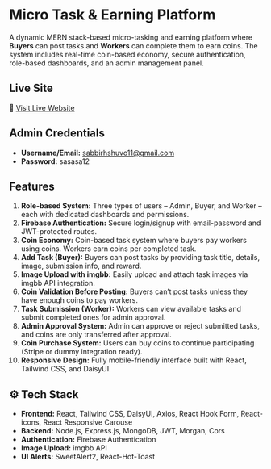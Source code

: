 # Micro Task & Earning Platform

A dynamic MERN stack-based micro-tasking and earning platform where **Buyers** can post tasks and **Workers** can complete them to earn coins. The system includes real-time coin-based economy, secure authentication, role-based dashboards, and an admin management panel.

##  Live Site

🔗 [Visit Live Website](https://micro-task-earning-56ea3.web.app/login)

##  Admin Credentials

- **Username/Email:** sabbirhshuvo11@gmail.com
- **Password:** sasasa12

##  Features

1. **Role-based System:** Three types of users – Admin, Buyer, and Worker – each with dedicated dashboards and permissions.
2. **Firebase Authentication:** Secure login/signup with email-password and JWT-protected routes.
3. **Coin Economy:** Coin-based task system where buyers pay workers using coins. Workers earn coins per completed task.
4. **Add Task (Buyer):** Buyers can post tasks by providing task title, details, image, submission info, and reward.
5. **Image Upload with imgbb:** Easily upload and attach task images via imgbb API integration.
6. **Coin Validation Before Posting:** Buyers can’t post tasks unless they have enough coins to pay workers.
7. **Task Submission (Worker):** Workers can view available tasks and submit completed ones for admin approval.
8. **Admin Approval System:** Admin can approve or reject submitted tasks, and coins are only transferred after approval.
9. **Coin Purchase System:** Users can buy coins to continue participating (Stripe or dummy integration ready).
10. **Responsive Design:** Fully mobile-friendly interface built with React, Tailwind CSS, and DaisyUI.

## ⚙ Tech Stack

- **Frontend:** React, Tailwind CSS, DaisyUI, Axios, React Hook Form, React-icons, React Responsive Carouse
- **Backend:** Node.js, Express.js, MongoDB, JWT, Morgan, Cors
- **Authentication:** Firebase Authentication
- **Image Upload:** imgbb API
- **UI Alerts:** SweetAlert2, React-Hot-Toast


